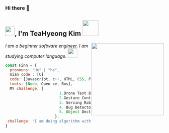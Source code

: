 ### Hi there 👋

<h2><img src="https://emojis.slackmojis.com/emojis/images/1531849430/4246/blob-sunglasses.gif?1531849430" width="30"/>, I'm TeaHyeong Kim <img src="https://media.giphy.com/media/12oufCB0MyZ1Go/giphy.gif" width="50"></h2>
<img align='right' src="https://media.giphy.com/media/M9gbBd9nbDrOTu1Mqx/giphy.gif" width="230">
<p><em>I am a  beginner software engineer. I am studying computer language.  <a 
</a><img src="https://media.giphy.com/media/WUlplcMpOCEmTGBtBW/giphy.gif" width="30"> 
</em></p>

```javascript
const Finn = {
  pronouns: "He" | "he",
  mian code : [C]
  code: [Javascript, c++, HTML, CSS, Python,],
  tools: [Node, Open cv, Ros],
  MY challenge: {
                        1.Drone Test Bed
                        2.Gesture Control 
                        3. Serving Robot",
                        4. Bug Detector",
                        5. Object Dection And Tracking Camera"
                      },
 challenge: "I am doing algorithm with C/C++"
}

```
